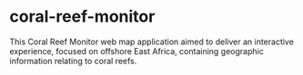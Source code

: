 # coral-reef-monitor
This Coral Reef Monitor web map application aimed to deliver an interactive experience, focused on offshore East Africa, containing geographic information relating to coral reefs. 
